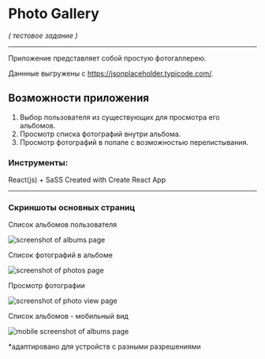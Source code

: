 # Photo Gallery

*( тестовое задание )*
***
Приложение представляет собой простую фотогаллерею.

Даннные выгружены с https://jsonplaceholder.typicode.com/.

## Возможности приложения
1. Выбор пользователя из существующих для просмотра его альбомов.
2. Просмотр списка фотографий внутри альбома.
3. Просмотр фотографий в попапе с возможностью перелистывания.

### Инструменты: 
React(js) + SaSS  Created with Create React App

***

### Скриншоты основных страниц

Список альбомов пользователя

![screenshot of albums page](https://sun9-44.userapi.com/impg/gtIz-6NwlBC2GB2E65eUCXpCH0ZuIl7RA76h4A/g-L7iKLFZQ0.jpg?size=1911x887&quality=96&proxy=1&sign=5da7bca850c3c0f42ac66be5bb40f584&type=album)

Список фотографий в альбоме

![screenshot of photos page](https://sun9-28.userapi.com/impg/ccYVMg18rQ_2by-IgHUp9naHNarNPqMM-hz6og/c1OtJx8TUsA.jpg?size=1866x863&quality=96&proxy=1&sign=c93bb8a9d8de82d6d46823343a5887bf&type=album)

Просмотр фотографии

![screenshot of photo view page](https://sun9-35.userapi.com/impg/7UZkbHGMWtuBfT3i3BALzm0Ga-QaIx9huSmCWQ/roJoYJx3myk.jpg?size=1884x916&quality=96&proxy=1&sign=11de24e8f8ca60b628cfa7446712b3b5&type=album)

Список альбомов - мобильный вид

![mobile screenshot of albums page](https://sun9-55.userapi.com/impg/ogd-XJ56JYy7p-hNoCNSH514LmCvDEbXn07ilQ/Abot9wEGxl4.jpg?size=343x672&quality=96&proxy=1&sign=86f567a2552208b8e282cf04e3bbe365&type=album)

*адаптировано для устройств с разными разрешениями


